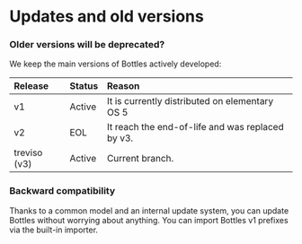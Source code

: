 # Updates and old versions

### Older versions will be deprecated?

We keep the main versions of Bottles actively developed:

| Release | Status | Reason |
| :--- | :--- | :--- |
| v1 | Active | It is currently distributed on elementary OS 5 |
| v2 | EOL | It reach the end-of-life and was replaced by v3. |
| treviso \(v3\) | Active | Current branch. |

### Backward compatibility

Thanks to a common model and an internal update system, you can update Bottles without worrying about anything. You can import Bottles v1 prefixes via the built-in importer.

